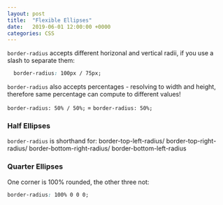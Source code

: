 ```yaml
---
layout: post
title:  "Flexible Ellipses"
date:   2019-06-01 12:00:00 +0000
categories: CSS
---
```

<div class="elliptical-rounding">
</div>

`border-radius` accepts different horizonal and vertical radii, if you use a slash to separate them:

```css
  border-radius: 100px / 75px;
```

<div class="elliptical-rounding-responsive">
</div>

`border-radius` also accepts percentages - resolving to width and height, therefore same percentage can compute to different values!

`border-radius: 50% / 50%;` = `border-radius: 50%;`

### Half Ellipses
`border-radius` is shorthand for:
border-top-left-radius/ border-top-right-radius/ border-bottom-right-radius/ border-bottom-left-radius

<div class="half-ellipsis"></div>

### Quarter Ellipses
One corner is 100% rounded, the other three not:
```css
border-radius: 100% 0 0 0;
```

<div class="quarter-ellipsis"></div>
